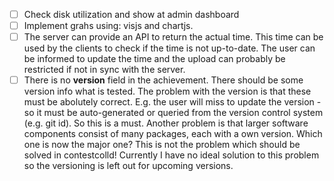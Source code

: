
- [ ] Check disk utilization and show at admin dashboard
- [ ] Implement grahs using: visjs and chartjs.
- [ ] The server can provide an API to return the actual time. This time can
  be used by the clients to check if the time is not up-to-date. The
	user can be informed to update the time and the upload can probably be
	restricted if not in sync with the server.
- [ ] There is no **version** field in the achievement. There should be some
  version info what is tested. The problem with the version is that these must
	be abolutely correct. E.g. the user will miss to update the version - so it
	must be auto-generated or queried from the version control system (e.g. git id).
	So this is a must. Another problem is that larger software components consist of
	many packages, each with a own version. Which one is now the major one? This is not
	the problem which should be solved in contestcolld! Currently I have no ideal solution
	to this problem so the versioning is left out for upcoming versions.
